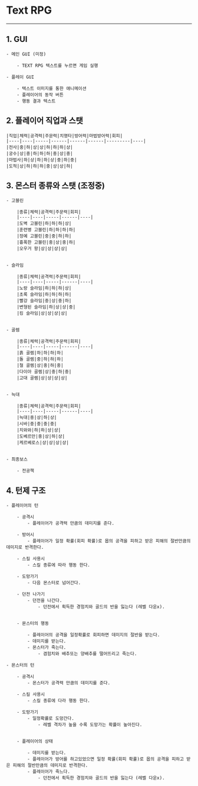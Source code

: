 # Text RPG
---------------------

## 1. GUI

    - 메인 GUI (미정)

        - TEXT RPG 텍스트를 누르면 게임 실행

    - 플레이 GUI

        - 텍스트 이미지를 통한 애니메이션
        - 플레이어의 동작 버튼
        - 행동 결과 텍스트


## 2. 플레이어 직업과 스탯

    |직업|체력|공격력|주문력|치명타|방어력|마법방어력|회피|
    |----|----|-----|------|------|------|---------|----|
    |전사|중|하|상|상|하|하|하|상|
    |궁수|상|중|하|하|하|중|상|중|
    |마법사|하|상|하|하|상|중|하|중|
    |도적|상|하|하|하|중|상|상|하|


## 3. 몬스터 종류와 스탯 (조정중)

    - 고블린

        |종류|체력|공격력|주문력|회피|
        |----|----|-----|------|----|
        |도벽 고블린|하|하|하|상|
        |훈련병 고블린|하|하|하|하|
        |정예 고블린|중|중|하|하|
        |흉폭한 고블린|중|상|중|하|
        |오우거 왕|상|상|상|상|
    

    - 슬라임

        |종류|체력|공격력|주문력|회피|
        |----|----|-----|------|----|
        |노랑 슬라임|하|하|하|상|
        |초록 슬라임|하|하|하|하|
        |빨강 슬라임|중|상|중|하|
        |변형된 슬라임|하|상|상|중|
        |킹 슬라임|상|상|상|상|


    - 골렘

        |종류|체력|공격력|주문력|회피|
        |----|----|-----|------|----|
        |흙 골렘|하|하|하|하|
        |돌 골렘|중|하|하|하|
        |철 골렘|상|중|하|중|
        |다이아 골렘|상|중|하|중|
        |고대 골렘|상|상|상|상|
    

    - 늑대

        |종류|체력|공격력|주문력|회피|
        |----|----|-----|------|----|
        |늑대|중|상|하|상|
        |시바|중|중|중|중|
        |치와와|하|하|상|상|
        |도베르만|중|상|하|상|
        |케르베로스|상|상|상|상|
    

    - 최종보스

        - 전공책

## 4. 턴제 구조

    - 플레이어의 턴

        - 공격시
            - 플레이어가 공격력 만큼의 데미지를 준다.
        
        - 방어시
            - 플레이어가 일정 확률(회피 확률)로 몹의 공격을 피하고 받은 피해의 절반만큼의 데미지로 반격한다.
        
        - 스킬 사용시
            - 스킬 종류에 따라 행동 한다.
        
        - 도망가기
            - 다음 몬스터로 넘어간다.
        
        - 던전 나가기
            - 던전을 나간다.
                - 던전에서 획득한 경험치와 골드의 반을 잃는다 (레벨 다운x).


        - 몬스터의 행동

            - 플레이어의 공격을 일정확률로 회피하면 데미지의 절반을 받는다.
            - 데미지를 받는다.
            - 몬스터가 죽는다.
                - 겸험치와 배추또는 양배추를 떨어뜨리고 죽는다.
    
    - 몬스터의 턴

        - 공격시
            - 몬스터가 공격력 만큼의 데미지를 준다.
        
        - 스킬 사용시
            - 스킬 종류에 다라 행동 한다.
        
        - 도망가기
            - 일정확률로 도망간다.
                - 레벨 격차가 높을 수록 도망가는 확률이 높아진다.
            

        - 플레이어의 상태

            - 데미지를 받는다.
            - 플레이어가 방어를 하고있었으면 일정 확률(회피 확률)로 몹의 공격을 피하고 받은 피해의 절반만큼의 데미지로 반격한다.
            - 플레이어가 죽느다.
                - 던전에서 획득한 경험치와 골드의 반을 잃는다 (레벨 다운x).
